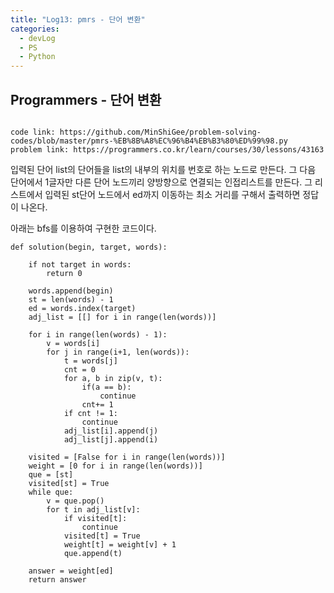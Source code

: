 ```yaml
---
title: "Log13: pmrs - 단어 변환"
categories:
  - devLog
  - PS
  - Python
---
```

## Programmers - 단어 변환

```

code link: https://github.com/MinShiGee/problem-solving-codes/blob/master/pmrs-%EB%8B%A8%EC%96%B4%EB%B3%80%ED%99%98.py
problem link: https://programmers.co.kr/learn/courses/30/lessons/43163

```

입력된 단어 list의 단어들을 list의 내부의 위치를 번호로 하는 노드로 만든다. 그 다음 단어에서 1글자만 다른 단어 노드끼리 양방향으로 연결되는 인접리스트를 만든다.
그 리스트에서 입력된 st단어 노드에서 ed까지 이동하는 최소 거리를 구해서 출력하면 정답이 나온다.

아래는 bfs를 이용하여 구현한 코드이다.

```
def solution(begin, target, words):

    if not target in words:
        return 0

    words.append(begin)
    st = len(words) - 1
    ed = words.index(target)
    adj_list = [[] for i in range(len(words))]

    for i in range(len(words) - 1):
        v = words[i]
        for j in range(i+1, len(words)):
            t = words[j]
            cnt = 0
            for a, b in zip(v, t):
                if(a == b):
                    continue
                cnt+= 1
            if cnt != 1:
                continue
            adj_list[i].append(j)
            adj_list[j].append(i)

    visited = [False for i in range(len(words))]
    weight = [0 for i in range(len(words))]
    que = [st]
    visited[st] = True
    while que:
        v = que.pop()
        for t in adj_list[v]:
            if visited[t]:
                continue
            visited[t] = True
            weight[t] = weight[v] + 1
            que.append(t)

    answer = weight[ed]
    return answer
```